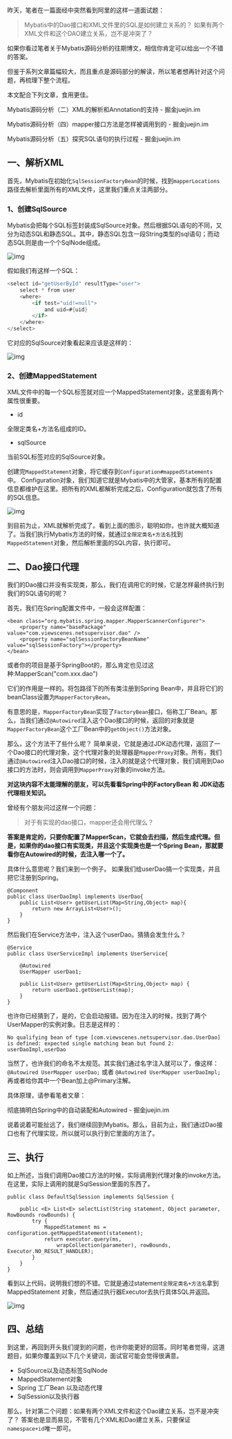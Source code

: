 昨天，笔者在一篇面经中突然看到阿里的这样一道面试题：

> Mybatis中的Dao接口和XML文件里的SQL是如何建立关系的？ 如果有两个XML文件和这个DAO建立关系，岂不是冲突了？

如果你看过笔者关于Mybatis源码分析的往期博文，相信你肯定可以给出一个不错的答案。

但鉴于系列文章篇幅较大，而且重点是源码部分的解读，所以笔者想再针对这个问题，再梳理下整个流程。

本文配合下列文章，食用更佳。

Mybatis源码分析（二）XML的解析和Annotation的支持 - 掘金juejin.im



Mybatis源码分析（四）mapper接口方法是怎样被调用到的 - 掘金juejin.im



Mybatis源码分析（五）探究SQL语句的执行过程 - 掘金juejin.im





## 一、解析XML

首先，Mybatis在初始化`SqlSessionFactoryBean`的时候，找到`mapperLocations`路径去解析里面所有的XML文件，这里我们重点关注两部分。



### 1、创建SqlSource

Mybatis会把每个SQL标签封装成SqlSource对象。然后根据SQL语句的不同，又分为动态SQL和静态SQL。其中，静态SQL包含一段String类型的sql语句；而动态SQL则是由一个个SqlNode组成。

![img](https://pic4.zhimg.com/80/v2-7c926984c4b31f1ff24624b7137ea327_hd.jpg)

假如我们有这样一个SQL：

```java
<select id="getUserById" resultType="user">
	select * from user 
	<where>
		<if test="uid!=null">
			and uid=#{uid}
		</if>
	</where>
</select>	
```

它对应的SqlSource对象看起来应该是这样的：

![img](https://pic1.zhimg.com/80/v2-62b07bd1e8c7a8e6874c0d264147cee4_hd.jpg)

### 2、创建MappedStatement

XML文件中的每一个SQL标签就对应一个MappedStatement对象，这里面有两个属性很重要。

- id

全限定类名+方法名组成的ID。

- sqlSource

当前SQL标签对应的SqlSource对象。

创建完`MappedStatement`对象，将它缓存到`Configuration#mappedStatements`中。
Configuration对象，我们知道它就是Mybatis中的大管家，基本所有的配置信息都维护在这里。把所有的XML都解析完成之后，Configuration就包含了所有的SQL信息。

![img](https://pic4.zhimg.com/80/v2-8bad0d4a1032687df9c3cfe8b14f9f2f_hd.jpg)

到目前为止，XML就解析完成了。看到上面的图示，聪明如你，也许就大概知道了。当我们执行Mybatis方法的时候，就通过`全限定类名+方法名`找到`MappedStatement`对象，然后解析里面的SQL内容，执行即可。



## 二、Dao接口代理

我们的Dao接口并没有实现类，那么，我们在调用它的时候，它是怎样最终执行到我们的SQL语句的呢？

首先，我们在Spring配置文件中，一般会这样配置：

```text
<bean class="org.mybatis.spring.mapper.MapperScannerConfigurer">
	<property name="basePackage" value="com.viewscenes.netsupervisor.dao" />
	<property name="sqlSessionFactoryBeanName" value="sqlSessionFactory"></property>
</bean>
```

或者你的项目是基于SpringBoot的，那么肯定也见过这种:MapperScan("com.xxx.dao")

它们的作用是一样的。将包路径下的所有类注册到Spring Bean中，并且将它们的beanClass设置为`MapperFactoryBean`。

有意思的是，`MapperFactoryBean`实现了`FactoryBean`接口，俗称工厂Bean。那么，当我们通过`@Autowired`注入这个Dao接口的时候，返回的对象就是`MapperFactoryBean`这个工厂Bean中的`getObject()`方法对象。

那么，这个方法干了些什么呢？
简单来说，它就是通过JDK动态代理，返回了一个Dao接口的代理对象，这个代理对象的处理器是`MapperProxy`对象。所有，我们通过`@Autowired`注入Dao接口的时候，注入的就是这个代理对象，我们调用到Dao接口的方法时，则会调用到`MapperProxy`对象的invoke方法。

**对这块内容不太能理解的朋友，可以先看看Spring中的FactoryBean 和 JDK动态代理相关知识。**



曾经有个朋友问过这样一个问题：

> 对于有实现的dao接口，mapper还会用代理么？

**答案是肯定的，只要你配置了MapperScan，它就会去扫描，然后生成代理。但是，如果你的dao接口有实现类，并且这个实现类也是一个Spring Bean，那就要看你在Autowired的时候，去注入哪一个了。**

具体什么意思呢？我们来到一个例子。
如果我们给userDao搞一个实现类，并且把它注册到Spring。

```text
@Component
public class UserDaoImpl implements UserDao{
	public List<User> getUserList(Map<String,Object> map){
		return new ArrayList<User>();
	}
}
```

然后我们在Service方法中，注入这个userDao。猜猜会发生什么？

```text
@Service
public class UserServiceImpl implements UserService{

	@Autowired
	UserMapper userDao1;

	public List<User> getUserList(Map<String,Object> map) {
		return userDao1.getUserList(map);
	}
}
```

也许你已经猜到了，是的，它会启动报错。因为在注入的时候，找到了两个UserMapper的实例对象。日志是这样的：

```
No qualifying bean of type [com.viewscenes.netsupervisor.dao.UserDao] is defined: expected single matching bean but found 2: userDaoImpl,userDao
```


当然了，也许我们的命名不太规范。其实我们通过名字注入就可以了，像这样： `@Autowired UserMapper userDao;` 或者 `@Autowired UserMapper userDaoImpl;` 再或者给你其中一个Bean加上@Primary注解。

具体原理，请参看笔者文章：

彻底搞明白Spring中的自动装配和Autowired - 掘金juejin.im



说着说着可能扯远了，我们继续回到Mybatis。那么，目前为止，我们通过Dao接口也有了代理实现，所以就可以执行到它里面的方法了。



## 三、执行

如上所述，当我们调用Dao接口方法的时候，实际调用到代理对象的invoke方法。 在这里，实际上调用的就是SqlSession里面的东西了。

```text
public class DefaultSqlSession implements SqlSession {

	public <E> List<E> selectList(String statement, Object parameter, RowBounds rowBounds) {
		try {
			MappedStatement ms = configuration.getMappedStatement(statement);
			return executor.query(ms, 
				wrapCollection(parameter), rowBounds, Executor.NO_RESULT_HANDLER);
		}
	}
}
```

看到以上代码，说明我们想的不错。它就是通过statement`全限定类名+方法名`拿到MappedStatement 对象，然后通过执行器Executor去执行具体SQL并返回。

![img](https://pic3.zhimg.com/80/v2-7eb3a1d550cbc34b73b3940beddb806a_hd.jpg)

## 四、总结

到这里，再回到开头我们提到的问题，也许你能更好的回答。同时笔者觉得，这道题目，如果你覆盖到以下几个关键词，面试官可能会觉得很满意。

- SqlSource以及动态标签SqlNode
- MappedStatement对象
- Spring 工厂Bean 以及动态代理
- SqlSession以及执行器

那么，针对第二个问题：如果有两个XML文件和这个Dao建立关系，岂不是冲突了？
答案也是显而易见，不管有几个XML和Dao建立关系，只要保证`namespace+id`唯一即可。